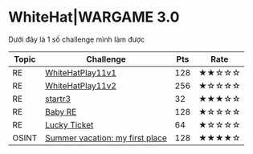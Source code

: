 # WhiteHat|WARGAME 3.0

Dưới đây là 1 số challenge mình làm được

| Topic | Challenge | Pts | Rate
| --- | --- | --- | --- |
| RE | [WhiteHatPlay11v1](/solutions/WhiteHatPlay11v1.md)  | 128 | ★★☆☆☆
| RE | [WhiteHatPlay11v2](/solutions/WhiteHatPlay11v2.md)  | 256 | ★☆☆☆☆
| RE | [startr3](/solutions/startr3.md)  | 32 | ★★★☆☆
| RE | [Baby RE](/solutions/Baby-RE.md)  | 128 | ★☆☆☆☆
| RE | [Lucky Ticket](/solutions/Lucky-Ticket.md) | 64 | ★☆☆☆☆
| OSINT | [Summer vacation: my first place](/solutions/Summer-vacation:-my-first-place.md) | 128 | ★★★★☆
